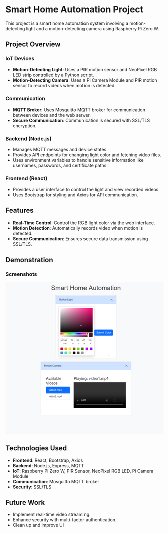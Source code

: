 # Smart Home Automation Project

This project is a smart home automation system involving a motion-detecting light and a motion-detecting camera using Raspberry Pi Zero W.

## Project Overview

### IoT Devices

- **Motion-Detecting Light**: Uses a PIR motion sensor and NeoPixel RGB LED strip controlled by a Python script.
- **Motion-Detecting Camera**: Uses a Pi Camera Module and PIR motion sensor to record videos when motion is detected.

### Communication

- **MQTT Broker**: Uses Mosquitto MQTT broker for communication between devices and the web server.
- **Secure Communication**: Communication is secured with SSL/TLS encryption.

### Backend (Node.js)

- Manages MQTT messages and device states.
- Provides API endpoints for changing light color and fetching video files.
- Uses environment variables to handle sensitive information like usernames, passwords, and certificate paths.

### Frontend (React)

- Provides a user interface to control the light and view recorded videos.
- Uses Bootstrap for styling and Axios for API communication.

## Features

- **Real-Time Control**: Control the RGB light color via the web interface.
- **Motion Detection**: Automatically records video when motion is detected.
- **Secure Communication**: Ensures secure data transmission using SSL/TLS.

## Demonstration

### Screenshots

![Light Control and Video Playback Interface](/Interface.png)

## Technologies Used

- **Frontend**: React, Bootstrap, Axios
- **Backend**: Node.js, Express, MQTT
- **IoT**: Raspberry Pi Zero W, PIR Sensor, NeoPixel RGB LED, Pi Camera Module
- **Communication**: Mosquitto MQTT broker
- **Security**: SSL/TLS

## Future Work

- Implement real-time video streaming.
- Enhance security with multi-factor authentication.
- Clean up and improve UI

